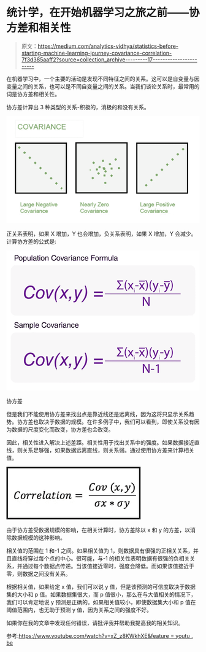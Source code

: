 # 统计学，在开始机器学习之旅之前——协方差和相关性

> 原文：<https://medium.com/analytics-vidhya/statistics-before-starting-machine-learning-journey-covariance-correlation-7f3d385aaff2?source=collection_archive---------17----------------------->

在机器学习中，一个主要的活动是发现不同特征之间的关系。这可以是自变量与因变量之间的关系，也可以是不同自变量之间的关系。当我们谈论关系时，最常用的词是协方差和相关性。

协方差计算出 3 种类型的关系-积极的，消极的和没有关系。

![](img/ffa23a73047b1575987b181108b68aa0.png)

正关系表明，如果 X 增加，Y 也会增加，负关系表明，如果 X 增加，Y 会减少。计算协方差的公式是:

![](img/63588b35878b6fc581a822e308657283.png)

协方差

但是我们不能使用协方差来找出点是靠近线还是远离线，因为这将只显示关系趋势。协方差也取决于数据的规模。在许多例子中，我们可以看到，即使关系没有因为数据的尺度变化而改变，协方差也会改变。

因此，相关性进入解决上述差距。相关性用于找出关系中的强度。如果数据接近直线，则关系足够强，如果数据远离直线，则关系弱。通过使用协方差来计算相关值。

![](img/8eabc39c0472e5adb00e6d6290d05f08.png)

由于协方差受数据规模的影响，在相关计算时，协方差除以 x 和 y 的方差，以消除数据规模的这种影响。

相关值的范围在 1 和-1 之间。如果相关值为 1，则数据具有很强的正相关关系，并且直线将穿过每个点的中心。很可能，与-1 的相关性表明数据有很强的负相关关系，并通过每个数据点传递。当该值接近零时，强度会降低。而如果该值接近于零，则数据之间没有关系。

根据相关值，如果给定 x 值，我们可以说 y 值，但是该预测的可信度取决于数据集的大小和 p 值。如果数据集很大，而 p 值很小，那么在与大值相关的情况下，我们可以肯定地说 y 预测是正确的。如果相关值较小，即使数据集大小和 p 值在阈值范围内，也无助于预测 y 值，因为关系之间的强度不好。

如果你在我的文章中发现任何错误，请批评我并帮助我提高我的相关知识。

参考:[https://www.youtube.com/watch?v=xZ_z8KWkhXE&feature = youtu . be](https://www.youtube.com/watch?v=xZ_z8KWkhXE&feature=youtu.be)